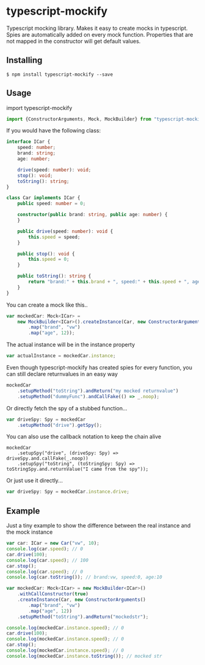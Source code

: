typescript-mockify
===================

Typescript mocking library. Makes it easy to create mocks in typescript. Spies are automatically added on every mock function. Properties that are not mapped in the constructor will get default values.

Installing
-----------------------

    $ npm install typescript-mockify --save

Usage
-----------------------

import typescript-mockify

```typescript
import {ConstructorArguments, Mock, MockBuilder} from "typescript-mockify";
```

If  you would have the following class:

```typescript
interface ICar {
    speed: number;
    brand: string;
    age: number;

    drive(speed: number): void;
    stop(): void;
    toString(): string;
}

class Car implements ICar {
    public speed: number = 0;

    constructor(public brand: string, public age: number) {
    }

    public drive(speed: number): void {
        this.speed = speed;
    }

    public stop(): void {
        this.speed = 0;
    }

    public toString(): string {
        return "brand:" + this.brand + ", speed:" + this.speed + ", age:" + this.age;
    }
}
```

You can create a mock like this..

```typescript
var mockedCar: Mock<ICar> =
    new MockBuilder<ICar>().createInstance(Car, new ConstructorArguments()
        .map("brand", "vw")
        .map("age", 12));
```

The actual instance will be in the instance property

```typescript
var actualInstance = mockedCar.instance;
```

Even though typescript-mockify has created spies for every function, you can still declare returnvalues in an easy way

```typescript
mockedCar
    .setupMethod("toString").andReturn("my mocked returnvalue")
    .setupMethod("dummyFunc").andCallFake(() => _.noop);
```

Or directly fetch the spy of a stubbed function...

```typescript
var driveSpy: Spy = mockedCar
    .setupMethod("drive").getSpy();
```

You can also use the callback notation to keep the chain alive

```
mockedCar
    .setupSpy("drive", (driveSpy: Spy) => driveSpy.and.callFake(_.noop))
    .setupSpy("toString", (toStringSpy: Spy) => toStringSpy.and.returnValue("I came from the spy"));
```

Or just use it directly...

```typescript
var driveSpy: Spy = mockedCar.instance.drive;
```

## Example

Just a tiny example to show the difference between the real instance and the mock instance

```typescript
var car: ICar = new Car("vw", 10);
console.log(car.speed); // 0
car.drive(100);
console.log(car.speed); // 100
car.stop();
console.log(car.speed); // 0
console.log(car.toString()); // brand:vw, speed:0, age:10

var mockedCar: Mock<ICar> = new MockBuilder<ICar>()
    .withCallConstructor(true)
    .createInstance(Car, new ConstructorArguments()
        .map("brand", "vw")
        .map("age", 12))
    .setupMethod("toString").andReturn("mockedstr");

console.log(mockedCar.instance.speed); // 0
car.drive(100);
console.log(mockedCar.instance.speed); // 0
car.stop();
console.log(mockedCar.instance.speed); // 0
console.log(mockedCar.instance.toString()); // mocked str
```
